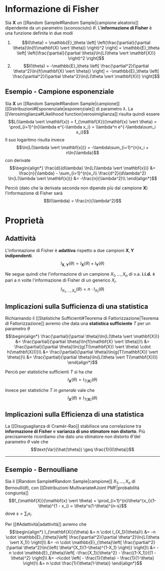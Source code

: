 # Informazione di Fisher
Sia $\mathbf{X}$ un [[Random Sample#Random Sample|campione aleatorio]] dipendente da un parametro (sconosciuto) $\theta$.
L'**informazione di Fisher** è una funzione definita in due modi
1. $$I(\theta) = \mathbb{E}_\theta \left[ \left(\frac{\partial}{\partial \theta}\ln{f(\mathbf{X} \vert \theta)} \right)^2 \right] = \mathbb{E}_\theta \left[ \left(\frac{\partial}{\partial \theta}\ln{L(\theta \vert \mathbf{X})} \right)^2 \right]$$
2. $$I(\theta) = -\mathbb{E}_\theta \left[ \frac{\partial^2}{\partial \theta^2}\ln{f(\mathbf{X} \vert \theta)} \right] = -\mathbb{E}_\theta \left[ \frac{\partial^2}{\partial \theta^2}\ln{L(\theta \vert \mathbf{X})} \right]$$

## Esempio - Campione esponenziale
Sia $\mathbf{X}$ un [[Random Sample#Random Sample|campione]] [[Distribuzioni#Esponenziale|esponenziale]] di parametro $\lambda$.
La [[Verosimiglianza#Likelihood function|verosimiglianza]] risulta quindi essere $$L(\lambda \vert \mathbf{x}) = f_{\mathbf{X}}(\mathbf{x} \vert \theta) = \prod_{i=1}^{n}\lambda e^{-\lambda x_i} = \lambda^n e^{-\lambda\sum_i x_i}$$
Il suo logaritmo risulta invece $$\ln{L(\lambda \vert \mathbf{x})} = -\lambda\sum_{i=1}^{n}x_i + n\ln{\lambda}$$ con derivate
$$\begin{align*}
\frac{d}{d\lambda} \ln{L(\lambda \vert \mathbf{x})} &= \frac{n}{\lambda} - \sum_{i=1}^{n}x_i\\
\frac{d^2}{d\lambda^2} \ln{L(\lambda \vert \mathbf{x})} &= -\frac{n}{\lambda^2}\\
\end{align*}$$

Perciò (dato che la derivata seconda non dipende più dal campione $\mathbf{X}$) l'informazione di Fisher sarà $$I(\lambda) = \frac{n}{\lambda^2}$$
# Proprietà
## Adattività
L'informazione di Fisher è **adattiva** rispetto a due campioni $\mathbf{X}, \mathbf{Y}$ **indipendenti**.
$$I_{\mathbf{X}, \mathbf{Y}}(\theta) = I_{\mathbf{X}}(\theta) + I_{\mathbf{Y}}(\theta)$$

Ne segue quindi che l'informazione di un campione $X_1, ..., X_n$ di v.a. **i.i.d.** è pari a $n$ volte l'informazione di Fisher di un generico $X_i$.
$$I_{X_1, ..., X_n}(\theta) = n \cdot I_{X_1}(\theta)$$

## Implicazioni sulla Sufficienza di una statistica
Richiamando il [[Statistiche Sufficienti#Teorema di Fattorizzazione|Teorema di Fattorizzazione]] avremo che data una **statistica sufficiente** $T$ per un parametro $\theta$
$$\begin{align*}
\frac{\partial}{\partial \theta}\ln{L(\theta \vert \mathbf{X})}
&= \frac{\partial}{\partial \theta}\ln{f(\mathbf{X} \vert \theta)}\\
&= \frac{\partial}{\partial \theta}\ln{(g(T(\mathbf{X}) \vert \theta) \cdot h(\mathbf{X}))}\\
&= \frac{\partial}{\partial \theta}\ln{g(T(\mathbf{X}) \vert \theta)}\\
&= \frac{\partial}{\partial \theta}\ln{L(\theta \vert T(\mathbf{X}))}
\end{align*}$$

Perciò per statistiche sufficienti $T$ si ha che $$I_{\mathbf{X}}(\theta) = I_{T(\mathbf{X})}(\theta)$$

Invece per statistiche $T$ *in generale* vale che $$I_{\mathbf{X}}(\theta) \geq I_{T(\mathbf{X})}(\theta)$$
## Implicazioni sulla Efficienza di una statistica
La [[Disuguaglianza di Cramér-Rao]] stabilisce una correlazione tra **informazione di Fisher** e **varianza di uno stimatore non distorto**.
Più precisamente ricordiamo che dato uno stimatore non distorto $\hat{\theta}$ del parametro $\theta$ vale che $$\text{Var}(\hat{\theta}) \geq \frac{1}{I(\theta)}$$

----------------------------
## Esempio - Bernoulliane
Sia il [[Random Sample#Random Sample|campione]] $X_1, ..., X_n$ di $\text{Bernoulli}(\theta)$, con [[Distribuzioni Multivariate#Joint PMF|probabilità congiunta]]
$$f_{\mathbf{X}}(\mathbf{x} \vert \theta) = \prod_{i=1}^{n}\theta^{x_i}(1-\theta)^{1 - x_i} = \theta^s(1-\theta)^{n-s}$$ dove $s = \sum_i x_i$.

Per [[#Adattività|adattività]] avremo che
$$\begin{align*}
I_{\mathbf{X}}(\theta)
&= n \cdot I_{X_1}(\theta)\\
&= -n \cdot \mathbb{E}_{\theta}\left[ \frac{\partial^2}{\partial \theta^2}\ln{L(\theta \vert X_1)} \right]\\
&= -n \cdot \mathbb{E}_{\theta}\left[ \frac{\partial^2}{\partial \theta^2}\ln{\left( \theta^{X_1}(1-\theta)^{1-X_1} \right)} \right]\\
&= -n \cdot \mathbb{E}_{\theta}\left[ -\frac{X_1}{\theta^2} - \frac{(1-X_1)}{(1 - \theta)^2} \right]\\
&= -n\cdot \left( - \frac{1}{\theta} - \frac{1}{1-\theta} \right)\\
&= n \cdot \frac{1}{\theta(1-\theta)}
\end{align*}$$